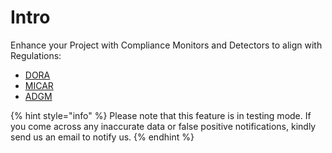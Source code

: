 # Intro

Enhance your Project with Compliance Monitors and Detectors to align with Regulations:

* [DORA](https://www.eiopa.europa.eu/digital-operational-resilience-act-dora_en)
* [MICAR](https://www.esma.europa.eu/esmas-activities/digital-finance-and-innovation/markets-crypto-assets-regulation-mica)
* [ADGM](https://www.adgm.com/initiatives/sustainable-finance/#regulation)



{% hint style="info" %}
Please note that this feature is in testing mode. If you come across any inaccurate data or false positive notifications, kindly send us an email to notify us.&#x20;
{% endhint %}
